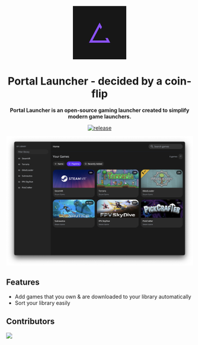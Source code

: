 <div align="center">

<img src="./resources/logo.png" width="144"/>

<h1 align="center">Portal Launcher - decided by a coin-flip</h1>

<p align="center">
  <strong>Portal Launcher is an open-source gaming launcher created to simplify modern game launchers.</strong>
</p>

[![release](https://img.shields.io/github/package-json/v/Portal-Forge/Portal-Launcher)]()

![Portal Launcher Screenshot](./resources/screenshot.png)

</div>

## Features

- Add games that you own & are downloaded to your library automatically
- Sort your library easily


## Contributors

<a href="https://github.com/Portal-Forge/Portal-Launcher/graphs/contributors">
  <img src="https://contrib.rocks/image?repo=Portal-Forge/Portal-Launcher" />
</a>
